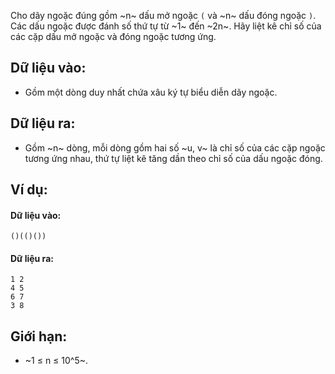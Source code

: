 Cho dãy ngoặc đúng gồm ~n~ dấu mở ngoặc `(` và ~n~ dấu đóng ngoặc `)`. Các dấu ngoặc được đánh số thứ tự từ ~1~ đến ~2n~. Hãy liệt kê chỉ số của các cặp dấu mở ngoặc và đóng ngoặc tương ứng.

## Dữ liệu vào:
- Gồm một dòng duy nhất chứa xâu ký tự biểu diễn dãy ngoặc.

## Dữ liệu ra:
- Gồm ~n~ dòng, mỗi dòng gồm hai số ~u, v~ là chỉ số của các cặp ngoặc tương ứng nhau, thứ tự liệt kê tăng dần theo chỉ số của dấu ngoặc đóng.

## Ví dụ:

#### Dữ liệu vào:
```
()(()())
```

#### Dữ liệu ra:
```
1 2
4 5
6 7
3 8
```

## Giới hạn:
- ~1 ≤ n ≤ 10^5~.
